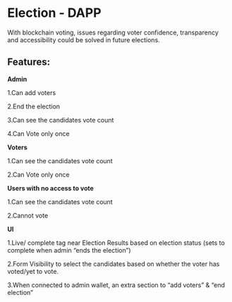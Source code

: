 # Election - DAPP
With blockchain voting, issues regarding voter confidence, transparency and accessibility could be solved in future elections.

## Features:

**Admin**

1.Can add voters

2.End the election

3.Can see the candidates vote count 

4.Can Vote only once

**Voters**

1.Can see the candidates vote count

2.Can Vote only once

**Users with no access to vote**

1.Can see the candidates vote count 

2.Cannot vote

**UI**

1.Live/ complete tag near Election Results based on election status (sets to complete when admin “ends the election”)

2.Form Visibility to select the candidates based on whether the voter has voted/yet to vote.

3.When connected to admin wallet, an extra section to “add voters” & “end election”



